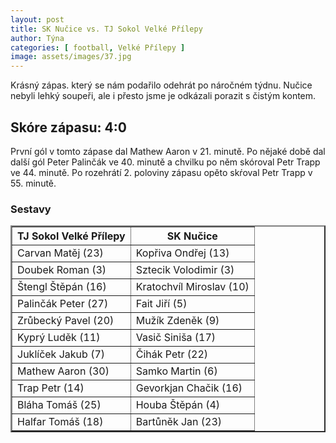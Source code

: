 ```yaml
---
layout: post
title: SK Nučice vs. TJ Sokol Velké Přílepy
author: Týna
categories: [ football, Velké Přílepy ]
image: assets/images/37.jpg
---
```


Krásný zápas. který se nám podařilo odehrát po náročném týdnu. Nučice nebyli lehký soupeři, ale i přesto jsme je odkázali porazit s čistým kontem. 

## Skóre zápasu: 4:0

První gól v tomto zápase dal Mathew Aaron v 21. minutě. Po nějaké době dal další gól Peter Palinčák ve 40. minutě a chvilku po něm skóroval Petr Trapp ve 44. minutě. Po rozehrátí 2. poloviny zápasu opěto skŕoval Petr Trapp v 55. minutě.

<h3><caption>Sestavy</caption></h3>
<table border="2" cellpadding="5" cellspacing="4">
<tr><th>TJ Sokol Velké Přílepy</th><th>SK Nučice</th></tr>
<tr><td>Carvan Matěj (23)</td><td>Kopřiva Ondřej (13)</td></tr>
<tr><td>Doubek Roman (3)</td><td>Sztecik Volodimir (3)</td></tr>
<tr><td>Štengl Štěpán (16)</td><td>Kratochvíl Miroslav (10)</td></tr>
<tr><td>Palinčák Peter (27)</td><td>Fait Jiří (5)</td></tr>
<tr><td>Zrůbecký Pavel (20)</td><td>Mužík Zdeněk (9)</td></tr>
<tr><td>Kyprý Luděk (11)</td><td>Vasič Siniša (17)</td></tr>
<tr><td>Juklíček Jakub (7)</td><td>	Čihák Petr (22)</td></tr>
<tr><td>Mathew Aaron (30)</td><td>Samko Martin (6)</td></tr>
<tr><td>Trap Petr (14)</td><td>Gevorkjan Chačik (16)</td></tr>
<tr><td>Bláha Tomáš (25)</td><td>Houba Štěpán (4)</td></tr>
<tr><td>Halfar Tomáš (18)</td><td>Bartůněk Jan (23)</td></tr>
</table>
<br>
